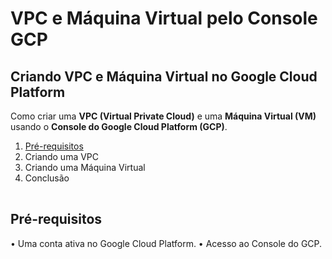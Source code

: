 # VPC e Máquina Virtual pelo Console GCP

## Criando VPC e Máquina Virtual no Google Cloud Platform
Como criar uma <b>VPC (Virtual Private Cloud)</b> e uma <b>Máquina Virtual (VM)</b> usando o <b>Console do Google Cloud Platform (GCP)</b>.

<table>
	<ol>
		<li><a href="https://github.com/leostella97/vpc-vm-gcp#pr%C3%A9-requisitos">Pré-requisitos</a>
		<li>Criando uma VPC
		<li>Criando uma Máquina Virtual
		<li>Conclusão
</table>

## Pré-requisitos
• Uma conta ativa no Google Cloud Platform.
• Acesso ao Console do GCP.